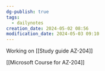 ```yaml
---
dg-publish: true
tags:
  - dailynotes
creation_date: 2024-05-02 08:56
modification_date: 2024-05-03 09:10
---
```

Working on [[Study guide AZ-204]]

[[Microsoft Course for AZ-204]]
